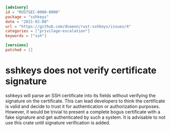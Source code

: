 ```toml
[advisory]
id = "RUSTSEC-0000-0000"
package = "sshkeys"
date = "2021-02-08"
url = "https://github.com/dnaeon/rust-sshkeys/issues/4"
categories = ["privilege-escalation"]
keywords = ["ssh"]

[versions]
patched = []
```

# sshkeys does not verify certificate signature

sshkeys will parse an SSH certificate into its fields without verifying the signature on the
certificate.  This can lead developers to think the certificate is valid and decide to trust
it for authentication or authorization purposes.  However, it would be trivial to present a
complete bogus certificate with a fake signature and get authenticated by such a system.  It
is advisable to not use this crate until signature verification is added.
